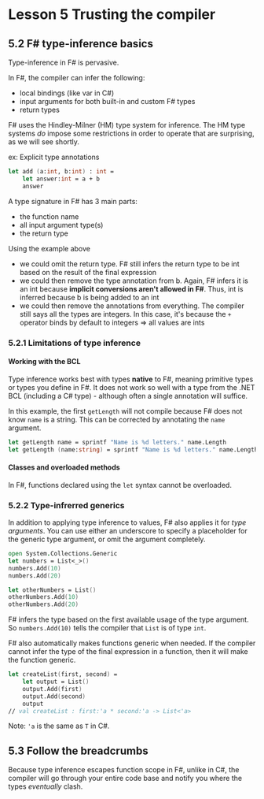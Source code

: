 # Lesson 5 Trusting the compiler

## 5.2 F# type-inference basics
Type-inference in F# is pervasive.

In F#, the compiler can infer the following:
- local bindings (like var in C#)
- input arguments for both built-in and custom F# types
- return types

F# uses the Hindley-Milner (HM) type system for inference.
The HM type systems _do_ impose some restrictions in order to operate that are surprising, as we will see shortly.

ex: Explicit type annotations
```fsharp
let add (a:int, b:int) : int =
    let answer:int = a + b
    answer
```
A type signature in F# has 3 main parts:
- the function name
- all input argument type(s)
- the return type

Using the example above
- we could omit the return type. F# still infers the return type to be int based on the result of the final expression
- we could then remove the type annotation from b. Again, F# infers it is an int because __implicit conversions aren't allowed in F#__. Thus, int is inferred because b is being added to an int
- we could then remove the annotations from everything. The compiler still says all the types are integers. In this case, it's because the `+` operator binds by default to integers => all values are ints

### 5.2.1 Limitations of type inference
#### Working with the BCL
Type inference works best with types __native__ to F#, meaning primitive types or types you define in F#.
It does not work so well with a type from the .NET BCL (including a C# type) - although often a single annotation will suffice.

In this example, the first `getLength` will not compile because F# does not know `name` is a string.
This can be corrected by annotating the `name` argument.
```fsharp
let getLength name = sprintf "Name is %d letters." name.Length
let getLength (name:string) = sprintf "Name is %d letters." name.Length
```
#### Classes and overloaded methods
In F#, functions declared using the `let` syntax cannot be overloaded.

### 5.2.2 Type-infrerred generics
In addition to applying type inference to values, F# also applies it for _type arguments_.
You can use either an underscore to specify a placeholder for the generic type argument, or omit the argument completely.
```fsharp
open System.Collections.Generic
let numbers = List<_>()
numbers.Add(10)
numbers.Add(20)

let otherNumbers = List()
otherNumbers.Add(10)
otherNumbers.Add(20)
```
F# infers the type based on the first available usage of the type argument.
So `numbers.Add(10)` tells the compiler that `List` is of type `int`.

F# also automatically makes functions generic when needed.
If the compiler cannot infer the type of the final expression in a function, then it will make the function generic.
```fsharp
let createList(first, second) =
    let output = List()
    output.Add(first)
    output.Add(second)
    output
// val createList : first:'a * second:'a -> List<'a>
```
Note: `'a` is the same as `T` in C#.

## 5.3 Follow the breadcrumbs
Because type inference escapes function scope in F#, unlike in C#, the compiler will go through your entire code base and notify you where the types _eventually_ clash.